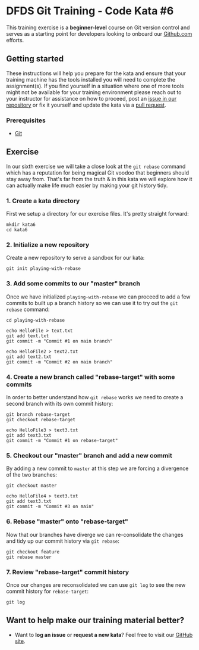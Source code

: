 DFDS Git Training - Code Kata #6
======================================

This training exercise is a **beginner-level** course on Git version control and serves as a starting point for developers looking to onboard our [Github.com](https://github.com/dfds) efforts.

## Getting started
These instructions will help you prepare for the kata and ensure that your training machine has the tools installed you will need to complete the assignment(s). If you find yourself in a situation where one of more tools might not be available for your training environment please reach out to your instructor for assistance on how to proceed, post an [issue in our repository](https://github.com/dfds/dojo/issues) or fix it yourself and update the kata via a [pull request](https://github.com/dfds/dojo/pulls).

### Prerequisites
* [Git](https://git-scm.com/downloads)

## Exercise
In our sixth exercise we will take a close look at the `git rebase` command which has a reputation for being magical Git voodoo that beginners should stay away from. That's far from the truth & in this kata we will explore how it can actually make life much easier by making your git history tidy.

### 1. Create a kata directory
First we setup a directory for our exercise files. It's pretty straight forward:

```
mkdir kata6
cd kata6
```

### 2. Initialize a new repository
Create a new repository to serve a sandbox for our kata:

```
git init playing-with-rebase
```

### 3. Add some commits to our "master" branch
Once we have initialized `playing-with-rebase` we can proceed to add a few commits to built up a branch history so we can use it to try out the `git rebase` command:

```
cd playing-with-rebase

echo HelloFile > text.txt
git add text.txt
git commit -m "Commit #1 on main branch"

echo HelloFile2 > text2.txt
git add text2.txt
git commit -m "Commit #2 on main branch"
```

### 4. Create a new branch called "rebase-target" with some commits
In order to better understand how `git rebase` works we need to create a second branch with its own commit history:

```
git branch rebase-target
git checkout rebase-target

echo HelloFile3 > text3.txt
git add text3.txt
git commit -m "Commit #1 on rebase-target"
```

### 5. Checkout our "master" branch and add a new commit
By adding a new commit to `master` at this step we are forcing a divergence of the two branches:

```
git checkout master

echo HelloFile4 > text3.txt
git add text3.txt
git commit -m "Commit #3 on main"
```

### 6. Rebase "master" onto "rebase-target" 
Now that our branches have diverge we can re-consolidate the changes and tidy up our commit history via `git rebase`:

```
git checkout feature
git rebase master
```

### 7. Review "rebase-target" commit history
Once our changes are reconsolidated we can use `git log` to see the new commit history for `rebase-target`:

```
git log
```

## Want to help make our training material better?
 * Want to **log an issue** or **request a new kata**? Feel free to visit our [GitHub site](https://github.com/dfds/dojo/issues).
